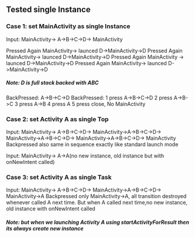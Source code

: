 ## Tested single Instance

### Case 1: set MainActivity as single Instance

  Input: MainActivity-> A->B->C->D-> MainActivity
  
  Pressed Again MainActivity-> launced D->MainActivity->D
  Pressed Again MainActivity-> launced D->MainActivity->D
  Pressed Again MainActivity -> launced D->MainActivity->D
  Pressed Again MainActivity-> launced D->MainActivity->D
  ##### Note: D is full stack backed with ABC
  BackPressed: A->B->C->D
  BackPressed: 
        1 press A->B->C->D
        2 press A->B->C
        3 press A->B
        4 press A
        5 press close, No MainActivity
        
### Case 2: set Activity A as single Top

  Input: MainActivity-> A->B->C->D-> MainActivity->A->B->C->D-> MainActivity->A->B->C->D-> MainActivity->A->B->C->D-> MainActivity
  Backpressed also same in sequence exactly like standard launch mode
  
  Input: MainActivity-> A->A(no new instance, old instance but with onNewIntent called)
  
### Case 3: set Activity A as single Task

  Input: MainActivity-> A->B->C->D-> MainActivity->A->B->C->D-> MainActivity->A
  Backpressed only MainActivity->A, all transition destroyed whenever called A next time.
  But when A called next time,no new instance, old instance with onNewIntent called
  
  ##### Note: but when we launching Activity A using startActivityForResult then its always create new instance
  
  
  
